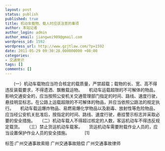 ```yaml
---
layout: post
status: publish
published: true
title: 机动车载物、载人时应该注意的事项
author: 本站记者
author_login: admin
author_email: jiangwei909@gmail.com
wordpress_id: 1592
wordpress_url: http://www.gzjtlaw.com/?p=1592
date: 2011-05-29 09:30:28.000000000 +08:00
categories:
- 交通常识
tags: []
comments: []
---
```

　　(一）机动车载物应当符合核定的载质量，严禁超载；载物的长、宽、高不得违反装载要求，不得遗洒、飘散载运物。　　机动车运载超限的不可解体的物品，影响交通安全的，应当按照公安机关交通管理部门指定的时间、路线、速度行驶，悬挂明显标志。在公路上运载超限的不可解体的物品，并应当依照公路法的规定执行。　　机动车载运爆炸物品、易燃易爆化学物品以及剧毒、放射性等危险物品，应当经公安机关批准后，按指定的时间、路线、速度行驶，悬挂警示标志并采取必要的安全措施。　　（二）机动车载人不得超过核定的人数，客运机动车不得违反规定载货。　　（三）禁止货运机动车载客。　　货运机动车需要附载作业人员的，应当设置保护作业人员的安全措施。　　　　[1]标签:广州交通事故索赔 广州交通事故赔偿 广州交通事故律师
